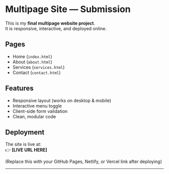 # Multipage Site — Submission

This is my **final multipage website project**.  
It is responsive, interactive, and deployed online.

## Pages
- Home (`index.html`)
- About (`about.html`)
- Services (`services.html`)
- Contact (`contact.html`)

## Features
- Responsive layout (works on desktop & mobile)
- Interactive menu toggle
- Client-side form validation
- Clean, modular code

## Deployment
The site is live at:  
👉 **[LIVE URL HERE]**

(Replace this with your GitHub Pages, Netlify, or Vercel link after deploying)

---
